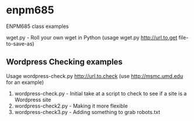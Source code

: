 # enpm685
ENPM685 class examples

wget.py - Roll your own wget in Python (usage wget.py http://url.to.get file-to-save-as)


Wordpress Checking examples
---------------------------
Usage wordpress-check.py http://url.to.check (use http://msmc.umd.edu for an example)

1. wordpress-check.py - Initial take at a script to check to see if a site is a Wordpress site
2. wordpress-check2.py - Making it more flexible
3. wordpress-check3.py - Adding something to grab robots.txt
